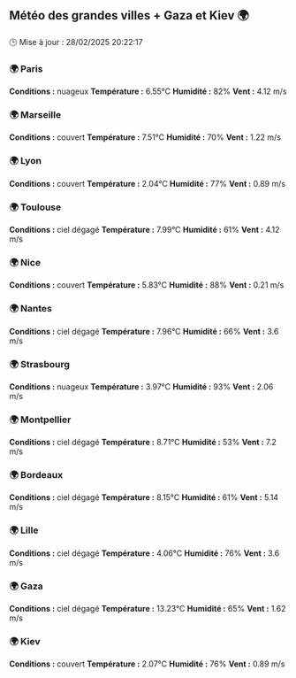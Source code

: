 ## Météo des grandes villes + Gaza et Kiev 🌍
🕒 Mise à jour : 28/02/2025 20:22:17

### 🌍 Paris
**Conditions :** nuageux
**Température :** 6.55°C
**Humidité :** 82%
**Vent :** 4.12 m/s

### 🌍 Marseille
**Conditions :** couvert
**Température :** 7.51°C
**Humidité :** 70%
**Vent :** 1.22 m/s

### 🌍 Lyon
**Conditions :** couvert
**Température :** 2.04°C
**Humidité :** 77%
**Vent :** 0.89 m/s

### 🌍 Toulouse
**Conditions :** ciel dégagé
**Température :** 7.99°C
**Humidité :** 61%
**Vent :** 4.12 m/s

### 🌍 Nice
**Conditions :** couvert
**Température :** 5.83°C
**Humidité :** 88%
**Vent :** 0.21 m/s

### 🌍 Nantes
**Conditions :** ciel dégagé
**Température :** 7.96°C
**Humidité :** 66%
**Vent :** 3.6 m/s

### 🌍 Strasbourg
**Conditions :** nuageux
**Température :** 3.97°C
**Humidité :** 93%
**Vent :** 2.06 m/s

### 🌍 Montpellier
**Conditions :** ciel dégagé
**Température :** 8.71°C
**Humidité :** 53%
**Vent :** 7.2 m/s

### 🌍 Bordeaux
**Conditions :** ciel dégagé
**Température :** 8.15°C
**Humidité :** 61%
**Vent :** 5.14 m/s

### 🌍 Lille
**Conditions :** ciel dégagé
**Température :** 4.06°C
**Humidité :** 76%
**Vent :** 3.6 m/s

### 🌍 Gaza
**Conditions :** ciel dégagé
**Température :** 13.23°C
**Humidité :** 65%
**Vent :** 1.62 m/s

### 🌍 Kiev
**Conditions :** couvert
**Température :** 2.07°C
**Humidité :** 76%
**Vent :** 0.89 m/s

